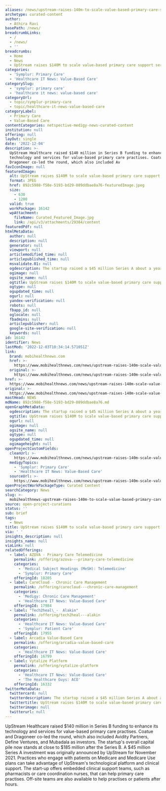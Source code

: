 ```yaml
---
aliases: /news/upstream-raises-140m-to-scale-value-based-primary-care-support-services
archetype: curated-content
author:
  - Athira Ravi
basePath: /news/
breadcrumbLinks:
  - /
  - /news/
  - ''
breadcrumbs:
  - Home
  - News
  - UpStream raises $140M to scale value-based primary care support services
categories:
  - 'Symplur: Primary Care'
  - 'Healthcare IT News: Value-Based Care'
categorySlug:
  - 'symplur: primary care'
  - 'healthcare it news: value-based care'
categoryUrl:
  - topic/symplur-primary-care
  - topic/healthcare-it-news-value-based-care
categoryLabel:
  - Primary Care
  - Value-Based Care
contentCategories: netspective-medigy-news-curated-content
institution: null
offering: null
layOut: single
date: '2022-12-04'
description: >-
  UpStream Healthcare raised $140 million in Series B funding to enhance its
  technology and services for value-based primary care practises. Coatue and
  Dragoneer co-led the round, which also included Av
favIconImage: null
featuredImage:
  alt: UpStream raises $140M to scale value-based primary care support services
  format: JPEG
  href: 892c5988-f58e-5193-bd29-089ddbae8a76-featuredImage.jpeg
  size:
    - 630
    - 1200
  valid: true
  workPackage: 16142
  wpAttachment:
    fileName: Curated_Featured_Image.jpg
    link: /api/v3/attachments/29384/content
featuredPdf: null
htmlMetaData:
  author: null
  description: null
  generator: null
  viewport: null
  articlemodified_time: null
  articlepublished_time: null
  msvalidate.01: null
  ogdescription: The startup raised a $45 million Series A about a year ago.
  ogimage: null
  ogsite_name: null
  ogtitle: UpStream raises $140M to scale value-based primary care support services
  ogtype: null
  ogupdated_time: null
  ogurl: null
  yandex-verification: null
  robots: null
  fbapp_id: null
  oglocale: null
  fbadmins: null
  articlepublisher: null
  google-site-verification: null
  keywords: null
id: 16142
identifier: News
lastMod: '2022-12-03T10:34:14.571051Z'
link:
  brand: mobihealthnews.com
  href: >-
    https://www.mobihealthnews.com/news/upstream-raises-140m-scale-value-based-primary-care-support-services
  original: >-
    https://www.mobihealthnews.com/news/upstream-raises-140m-scale-value-based-primary-care-support-services
href: >-
  https://www.mobihealthnews.com/news/upstream-raises-140m-scale-value-based-primary-care-support-services
original: >-
  https://www.mobihealthnews.com/news/upstream-raises-140m-scale-value-based-primary-care-support-services
mastHead: NEWS
mdName: 892c5988-f58e-5193-bd29-089ddbae8a76.md
openGraphMetaData:
  ogdescription: The startup raised a $45 million Series A about a year ago.
  ogtitle: UpStream raises $140M to scale value-based primary care support services
  ogurl: null
  ogimage: null
  ogsite_name: null
  ogtype: null
  ogupdated_time: null
  ogimageheight: null
openProjectCustomFields:
  cleanUrl: >-
    https://www.mobihealthnews.com/news/upstream-raises-140m-scale-value-based-primary-care-support-services
  medigyTopics:
    - 'Symplur: Primary Care'
    - 'Healthcare IT News: Value-Based Care'
  sourceUrl: >-
    https://www.mobihealthnews.com/news/upstream-raises-140m-scale-value-based-primary-care-support-services
openProjectWorkPackageType: Curated Content
searchCategory: News
slug: >-
  mobihealthnews-upstream-raises-140m-to-scale-value-based-primary-care-support-services
source: open-project-curations
status: ''
sub: brief
tags:
  - News
title: UpStream raises $140M to scale value-based primary care support services
via: ' '
insights_description: null
insights_name: null
viaLink: null
relatedOfferings:
  - label: AZOVA - Primary Care Telemedicine
    permalink: /offering/azova---primary-care-telemedicine
    categories:
      - 'Medical Subject Headings (MeSH): Telemedicine'
      - 'Symplur: Primary Care'
    offeringId: 18205
  - label: CareCloud - Chronic Care Management
    permalink: /offering/carecloud---chronic-care-management
    categories:
      - 'Medigy: Chronic Care Management'
      - 'Healthcare IT News: Value-Based Care'
    offeringId: 17984
  - label: "Tech2heal\_-  Alakin"
    permalink: /offering/tech2heal---alakin
    categories:
      - 'Healthcare IT News: Value-Based Care'
      - 'Symplur: Patient Care'
    offeringId: 17955
  - label: Arcadia Value-Based Care
    permalink: /offering/arcadia-value-based-care
    categories:
      - 'Healthcare IT News: Value-Based Care'
    offeringId: 16799
  - label: Vytalize Platform
    permalink: /offering/vytalize-platform
    categories:
      - 'Healthcare IT News: Value-Based Care'
      - 'The Healthcare Guys: ACO'
    offeringId: 16332
twitterMetaData:
  twittercard: null
  twitterdescription: The startup raised a $45 million Series A about a year ago.
  twittertitle: UpStream raises $140M to scale value-based primary care support services
  twitterimage: null
  twitterurl: null
---
```

<p>UpStream Healthcare raised $140 million in Series B funding to enhance its technology and services for value-based primary care practises. Coatue and Dragoneer co-led the round, which also included Avidity Partners, Define Ventures, and Mubadala as investors. The startup's overall capital pile now stands at close to $185 million after the Series B. A $45 million Series A investment was originally announced by UpStream for November 2021. Practices who engage with patients on Medicare and Medicare Use plans can take advantage of UpStream's technological platform and clinical support. The start-up offers embedded clinical support teams, such as pharmacists or care coordination nurses, that can help primary care practises. Off-site teams are also available to help practises or patients after hours.</p>